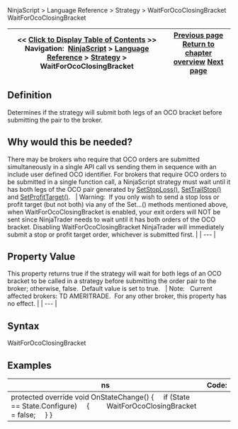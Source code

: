 ﻿
NinjaScript > Language Reference > Strategy > WaitForOcoClosingBracket
WaitForOcoClosingBracket

| << [Click to Display Table of Contents](waitforococlosingbracket.md) >> **Navigation:**     [NinjaScript](ninjascript.md) > [Language Reference](language_reference_wip.md) > [Strategy](strategy.md) > WaitForOcoClosingBracket | [Previous page](ulcer.md) [Return to chapter overview](strategy.md) [Next page](superdom_column.md) |
| --- | --- |

## Definition
Determines if the strategy will submit both legs of an OCO bracket before submitting the pair to the broker.
 
## Why would this be needed?
There may be brokers who require that OCO orders are submitted simultaneously in a single API call vs sending them in sequence with an include user defined OCO identifier. For brokers that require OCO orders to be submitted in a single function call, a NinjaScript strategy must wait until it has both legs of the OCO pair generated by [SetStopLoss()](setstoploss.md), [SetTrailStop()](settrailstop.md) and [SetProfitTarget()](setprofittarget.md).
 
| Warning:  If you only wish to send a stop loss or profit target (but not both) via any of the Set...() methods mentioned above, when WaitForOcoClosingBracket is enabled, your exit orders will NOT be sent since NinjaTrader needs to wait until it has both orders of the OCO bracket. Disabling WaitForOcoClosingBracket NinjaTrader will immediately submit a stop or profit target order, whichever is submitted first. |
| --- |

## Property Value
This property returns true if the strategy will wait for both legs of an OCO bracket to be called in a strategy before submitting the order pair to the broker; otherwise, false.  Default value is set to true.
 
| Note:   Current affected brokers: TD AMERITRADE.  For any other broker, this property has no effect. |
| --- |

## Syntax
WaitForOcoClosingBracket
 
## 
## Examples
| ns | Code: |
| --- | --- |
| protected override void OnStateChange() {      if (State == State.Configure)      {          WaitForOcoClosingBracket = false;      } } | |

